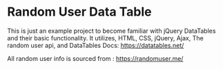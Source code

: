 # Random User Data Table
This is just an example project to become familiar with jQuery DataTables and their basic functionality. It utilizes, HTML, CSS, jQuery, Ajax, The random user api, and DataTables 
Docs: https://datatables.net/

All random user info is sourced from : https://randomuser.me/